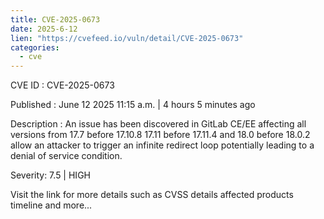 ```yaml
---
title: CVE-2025-0673
date: 2025-6-12
lien: "https://cvefeed.io/vuln/detail/CVE-2025-0673"
categories:
  - cve
---
```


CVE ID : CVE-2025-0673

Published :  June 12
2025
11:15 a.m. | 4 hours
5 minutes ago

Description : An issue has been discovered in GitLab CE/EE affecting all versions from 17.7 before 17.10.8
17.11 before 17.11.4
and 18.0 before 18.0.2
allow an attacker to trigger an infinite redirect loop
potentially leading to a denial of service condition.

Severity: 7.5 | HIGH

Visit the link for more details
such as CVSS details
affected products
timeline
and more...
